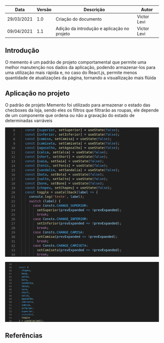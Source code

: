 | Data | Versão | Descrição | Autor |
|------|--------|-----------|-------|
| 29/03/2021 | 1.0 | Criação do documento | Victor Levi |
| 09/04/2021 | 1.1 | Adição da introdução e aplicação no projeto | Victor Levi |

## Introdução
O memento é um padrão de projeto comportamental que permite uma melhor manutenção nos dados da aplicação, podendo armazenar-los para uma utilização mais rápida e, no caso do React.js, permite menos quantidade de atualizações da página, tornando a visuallização mais flúida

## Aplicação no projeto
O padrão de projeto Memento foi utilizado para armazenar o estado das checboxes da loja, sendo eles os filtros que filtrarão as roupas, ele depende de um componente que ordena ou não a gravação do estado de determinadas varráveis

![ComponentMemento](./images/classe_memento.png)

![UtilizacaoMemento](./images/utilizacao_memento.png)

## Referências

